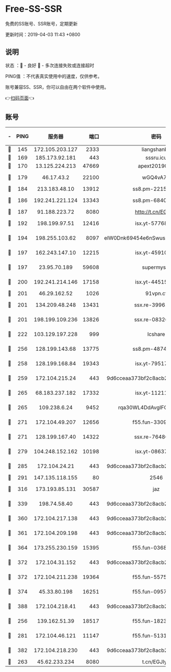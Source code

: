 # Free-SS-SSR

免费的SS账号、SSR账号，定期更新

更新时间：2019-04-03 11:43 +0800

## 说明

状态     ：🙂 - 良好 🙁 - 多次连接失败或连接超时

PING值   ：不代表真实使用中的速度，仅供参考。

账号兼容SS、SSR，你可以自由在两个软件中使用。

👉[扫码页面](https://liesauer.github.io/Free-SS-SSR/)👈

## 账号

|-|PING|服务器|端口|密码|加密方式|区域|
|:----:|:----:|:-----:|-----:|:----:|:----:|:----:|
|🙂|145|172.105.203.127|2333|liangshanbo|chacha20|JP|
|🙂|169|185.173.92.181|443|sssru.icu|rc4-md5|RU|
|🙂|170|13.125.224.213|47669|apext2019001|chacha20|KR|
|🙂|179|46.17.43.2|22100|wGQ4vA7D|aes-256-gcm|RU|
|🙂|184|213.183.48.10|13912|ss8.pm-22156401|rc4-md5|RU|
|🙂|186|192.241.221.124|13343|ss8.pm-68405899|aes-256-cfb|US|
|🙂|187|91.188.223.72|8080|http://t.cn/EGJIyrl|rc4-md5|RU|
|🙂|192|198.199.97.51|12416|isx.yt-57768817|aes-256-cfb|US|
|🙂|194|198.255.103.62|8097|eIW0Dnk69454e6nSwuspv9DmS201tQ0D|aes-256-cfb|US|
|🙂|197|162.243.147.10|12215|isx.yt-45910639|aes-256-cfb|US|
|🙂|197|23.95.70.189|59608|supermyssr|chacha20-ietf|US|
|🙂|200|192.241.214.146|17158|isx.yt-44515301|aes-256-cfb|US|
|🙂|201|46.29.162.52|1026|91vpn.cf|rc4-md5|RU|
|🙂|201|134.209.48.248|13431|ssx.re-39961207|aes-256-cfb|US|
|🙂|201|198.199.109.236|13826|ssx.re-08326008|aes-256-cfb|US|
|🙂|222|103.129.197.228|999|lcshare|aes-256-cfb|US|
|🙂|256|128.199.143.68|13775|ss8.pm-48740881|aes-256-cfb|SG|
|🙂|258|128.199.168.84|19343|isx.yt-79517808|aes-256-cfb|SG|
|🙂|259|172.104.215.24|443|9d6cceaa373bf2c8acb22e60b6a58be6|aes-256-cfb|US|
|🙂|265|68.183.237.182|17332|isx.yt-11211578|aes-256-cfb|SG|
|🙂|265|109.238.6.24|9452|rqa30WL4DdAvgIFG6Fs3znzTa|aes-256-cfb|FR|
|🙂|271|172.104.49.207|12656|f55.fun-33093781|aes-256-cfb|SG|
|🙂|271|128.199.167.40|14322|ssx.re-76486962|aes-256-cfb|SG|
|🙂|279|104.248.152.162|10198|isx.yt-08637279|aes-256-cfb|SG|
|🙂|285|172.104.24.21|443|9d6cceaa373bf2c8acb22e60b6a58be6|aes-256-cfb|US|
|🙂|291|147.135.118.155|80|2546|chacha20|US|
|🙂|316|173.193.85.131|30587|jaz|aes-256-cfb|US|
|🙂|339|198.74.58.40|443|9d6cceaa373bf2c8acb22e60b6a58be6|aes-256-cfb|US|
|🙂|360|172.104.217.138|443|9d6cceaa373bf2c8acb22e60b6a58be6|aes-256-cfb|US|
|🙂|361|172.104.209.198|443|9d6cceaa373bf2c8acb22e60b6a58be6|aes-256-cfb|US|
|🙂|364|173.255.230.159|15395|f55.fun-03681887|aes-256-cfb|US|
|🙂|372|172.104.31.152|443|9d6cceaa373bf2c8acb22e60b6a58be6|aes-256-cfb|US|
|🙂|372|172.104.211.238|19364|f55.fun-55755367|aes-256-cfb|US|
|🙂|374|45.33.80.198|16251|f55.fun-09570077|aes-256-cfb|US|
|🙂|388|172.104.218.41|443|9d6cceaa373bf2c8acb22e60b6a58be6|aes-256-cfb|US|
|🙂|256|139.162.51.39|18517|f55.fun-18237824|aes-256-cfb|SG|
|🙂|281|172.104.46.121|11147|f55.fun-51319184|aes-256-cfb|SG|
|🙂|382|172.104.218.230|443|9d6cceaa373bf2c8acb22e60b6a58be6|aes-256-cfb|US|
|🙁|263|45.62.233.234|8080|t.cn/EGJIyrl|rc4-md5|CA|
